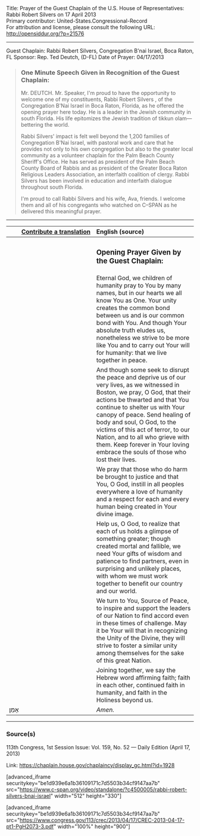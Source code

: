 <html>
<head></head>
<body>
Title: Prayer of the Guest Chaplain of the U.S. House of Representatives: Rabbi Robert Silvers on 17 April 2013<br />
Primary contributor: United-States.Congressional-Record<br />
For attribution and license, please consult the following URL: <a href="http://opensiddur.org/?p=21576">http://opensiddur.org/?p=21576</a>
<p />
<hr />

Guest Chaplain: Rabbi Robert Silvers, Congregation B'nai Israel, Boca Raton, FL
Sponsor: Rep. Ted Deutch, (D-FL)
Date of Prayer: 04/17/2013

<blockquote>
<h3>One Minute Speech Given in Recognition of the Guest Chaplain:</h3>
Mr. DEUTCH. Mr. Speaker, I'm proud to have the opportunity to welcome one of my constituents, Rabbi Robert Silvers , of the Congregation B'Nai Israel in Boca Raton, Florida, as he offered the opening prayer here today. He is a leader in the Jewish community in south Florida. His life epitomizes the Jewish tradition of tikkun olam––bettering the world.

Rabbi Silvers' impact is felt well beyond the 1,200 families of Congregation B'Nai Israel, with pastoral work and care that he provides not only to his own congregation but also to the greater local community as a volunteer chaplain for the Palm Beach County Sheriff's Office. He has served as president of the Palm Beach County Board of Rabbis and as president of the Greater Boca Raton Religious Leaders Association, an interfaith coalition of clergy. Rabbi Silvers has been involved in education and interfaith dialogue throughout south Florida.

I'm proud to call Rabbi Silvers and his wife, Ava, friends. I welcome them and all of his congregants who watched on C–SPAN as he delivered this meaningful prayer. 
</blockquote>

<hr />

<table style="margin-left: auto;margin-right: auto;" class="draggable">
<thead><tr><th id="x" style="text-align: right;"><a href="/contributing/upload/">Contribute a translation</a></th><th style="text-align: left;">English (source)</th></tr></thead>
<tbody>
<tr><td style="vertical-align:top;" width="46%">
<div class="liturgy"><span lang="he">

</span></div></td>
 
<td style="vertical-align:top;" width="53%">
<div class="english">
<h3>Opening Prayer Given by the Guest Chaplain:</h3>
</div></td></tr>


<tr><td style="vertical-align:top;" width="46%">
<div class="liturgy"><span lang="he">

</span></div></td>
 
<td style="vertical-align:top;" width="53%">
<div class="english">
Eternal God, 
we children of humanity 
pray to You by many names, 
but in our hearts 
we all know You as One. 
Your unity 
creates the common bond between us 
and is our common bond with You. 
And though Your absolute truth eludes us, 
nonetheless 
we strive to be more like You 
and to carry out Your will 
for humanity: 
that we live together in peace.
</div></td></tr>


<tr><td style="vertical-align:top;" width="46%">
<div class="liturgy"><span lang="he">

</span></div></td>
 
<td style="vertical-align:top;" width="53%">
<div class="english">
And though some seek to disrupt the peace 
and deprive us of our very lives, 
as we witnessed in Boston, 
we pray, O God, 
that their actions be thwarted 
and that You continue to shelter us 
with Your canopy of peace. 
Send healing of body and soul, O God, 
to the victims of this act of terror, 
to our Nation, 
and to all who grieve with them. 
Keep forever in Your loving embrace 
the souls of those who lost their lives.
</div></td></tr>


<tr><td style="vertical-align:top;" width="46%">
<div class="liturgy"><span lang="he">

</span></div></td>
 
<td style="vertical-align:top;" width="53%">
<div class="english">
We pray 
that those who do harm 
be brought to justice 
and that You, O God, 
instill in all peoples everywhere 
a love of humanity 
and a respect for each and every human being 
created in Your divine image.
</div></td></tr>


<tr><td style="vertical-align:top;" width="46%">
<div class="liturgy"><span lang="he">

</span></div></td>
 
<td style="vertical-align:top;" width="53%">
<div class="english">
Help us, O God, 
to realize 
that each of us holds a glimpse of something greater; 
though created mortal and fallible, 
we need Your gifts of wisdom 
and patience 
to find partners, 
even in surprising and unlikely places, 
with whom we must work together 
to benefit our country and our world.
</div></td></tr>


<tr><td style="vertical-align:top;" width="46%">
<div class="liturgy"><span lang="he">

</span></div></td>
 
<td style="vertical-align:top;" width="53%">
<div class="english">
We turn to You, Source of Peace, 
to inspire 
and support 
the leaders of our Nation 
to find accord 
even in these times of challenge. 
May it be Your will 
that in recognizing the Unity of the Divine, 
they will strive 
to foster a similar unity 
among themselves 
for the sake of this great Nation.
</div></td></tr>


<tr><td style="vertical-align:top;" width="46%">
<div class="liturgy"><span lang="he">

</span></div></td>
 
<td style="vertical-align:top;" width="53%">
<div class="english">
Joining together, 
we say the Hebrew word affirming faith; 
faith in each other, 
continued faith in humanity, 
and faith in the Holiness beyond us.
</div></td></tr>


<tr><td style="vertical-align:top;" width="46%">
<div class="liturgy"><span lang="he">
אָמֵן׃
</span></div></td>
 
<td style="vertical-align:top;" width="53%">
<div class="english">
<em>Amen.</em>
</div></td></tr>
</tbody></table>

<hr />

<h3>Source(s)</h3>

113th Congress, 1st Session
Issue: Vol. 159, No. 52 — Daily Edition (April 17, 2013)

Link: <a href="https://chaplain.house.gov/chaplaincy/display_gc.html?id=1928">https://chaplain.house.gov/chaplaincy/display_gc.html?id=1928</a>

[advanced_iframe securitykey="be1d939e6a1b36109171c7d5503b34cf9147aa7b" src="https://www.c-span.org/video/standalone/?c4500005/rabbi-robert-silvers-bnai-israel" width="512" height="330"]

[advanced_iframe securitykey="be1d939e6a1b36109171c7d5503b34cf9147aa7b" src="https://www.congress.gov/113/crec/2013/04/17/CREC-2013-04-17-pt1-PgH2073-3.pdf" width="100%" height="900"]
</body>
</html>